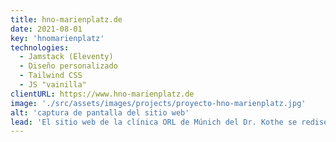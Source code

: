 ```yaml
---
title: hno-marienplatz.de
date: 2021-08-01
key: 'hnomarienplatz'
technologies:
  - Jamstack (Eleventy)
  - Diseño personalizado
  - Tailwind CSS
  - JS "vainilla"
clientURL: https://www.hno-marienplatz.de
image: './src/assets/images/projects/proyecto-hno-marienplatz.jpg'
alt: 'captura de pantalla del sitio web'
lead: 'El sitio web de la clínica ORL de Múnich del Dr. Kothe se rediseñó para conseguir una sensación clara y que inspirara confianza. El sitio funcionaba anteriormente con Wordpress. El cambio se realizó sin problemas y sin pérdida de posicionamiento. Gracias a la optimización, el sitio web se comporta ahora mucho mejor en los motores de búsqueda.'
---
```


